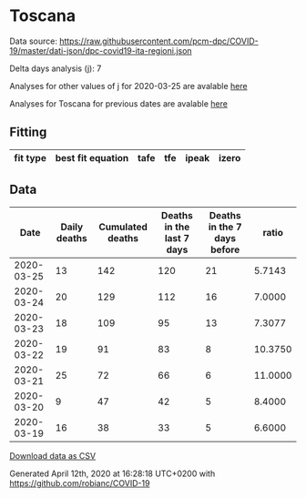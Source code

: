 # Toscana

Data source: https://raw.githubusercontent.com/pcm-dpc/COVID-19/master/dati-json/dpc-covid19-ita-regioni.json

Delta days analysis (j): 7

Analyses for other values of j for 2020-03-25 are avalable [here](../README.md)

Analyses for Toscana for previous dates are avalable [here](../../README.md)

## Fitting 
|fit type|best fit equation|tafe|tfe|ipeak|izero|
|-------|-----|--------|------|---|---|

## Data
|Date|Daily deaths|Cumulated deaths|Deaths in the last 7 days|Deaths in the 7 days before|ratio|
|----|----------|-----------|-------|--------------------|-----|
|2020-03-25|13|142|120|21|5.7143|
|2020-03-24|20|129|112|16|7.0000|
|2020-03-23|18|109|95|13|7.3077|
|2020-03-22|19|91|83|8|10.3750|
|2020-03-21|25|72|66|6|11.0000|
|2020-03-20|9|47|42|5|8.4000|
|2020-03-19|16|38|33|5|6.6000|

[Download data as CSV](COVID-19_toscana_j7_2020-03-25.csv)

Generated April 12th, 2020 at 16:28:18 UTC+0200 with https://github.com/robianc/COVID-19
